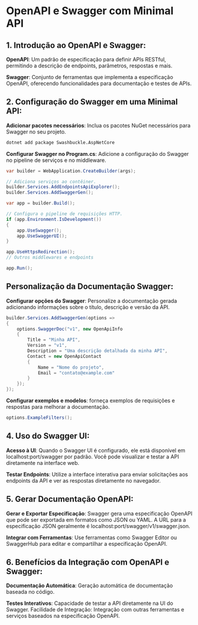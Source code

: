 # OpenAPI e Swagger com Minimal API

## 1. Introdução ao OpenAPI e Swagger:

**OpenAPI**: Um padrão de especificação para definir APIs RESTful, permitindo a descrição de endpoints, parâmetros, respostas e mais.

**Swagger**: Conjunto de ferramentas que implementa a especificação OpenAPI, oferecendo funcionalidades para documentação e testes de APIs.

## 2. Configuração do Swagger em uma Minimal API:

**Adicionar pacotes necessários**: Inclua os pacotes NuGet necessários para Swagger no seu projeto.

```bash
dotnet add package Swashbuckle.AspNetCore
```

**Configurar Swagger no Program.cs**: Adicione a configuração do Swagger no pipeline de serviços e no middleware.

```C#
var builder = WebApplication.CreateBuilder(args);

// Adiciona serviços ao contêiner.
builder.Services.AddEndpointsApiExplorer();
builder.Services.AddSwaggerGen();

var app = builder.Build();

// Configura o pipeline de requisições HTTP.
if (app.Environment.IsDevelopment())
{
    app.UseSwagger();
    app.UseSwaggerUI();
}

app.UseHttpsRedirection();
// Outros middlewares e endpoints

app.Run();

```

## Personalização da Documentação Swagger:

**Configurar opções do Swagger**: Personalize a documentação gerada adicionando informações sobre o título, descrição e versão da API.

```C#
builder.Services.AddSwaggerGen(options =>
{
    options.SwaggerDoc("v1", new OpenApiInfo
    {
        Title = "Minha API",
        Version = "v1",
        Description = "Uma descrição detalhada da minha API",
        Contact = new OpenApiContact
        {
            Name = "Nome do projeto",
            Email = "contato@example.com"
        }
    });
});

```
**Configurar exemplos e modelos**: forneça exemplos de requisições e respostas para melhorar a documentação.

```C#
options.ExampleFilters();
```

## 4. Uso do Swagger UI:

**Acesso à UI**: Quando o Swagger UI é configurado, ele está disponível em localhost:port/swagger por padrão. Você pode visualizar e testar a API diretamente na interface web.

**Testar Endpoints**: Utilize a interface interativa para enviar solicitações aos endpoints da API e ver as respostas diretamente no navegador.

## 5. Gerar Documentação OpenAPI:

**Gerar e Exportar Especificação**: Swagger gera uma especificação OpenAPI que pode ser exportada em formatos como JSON ou YAML.
A URL para a especificação JSON geralmente é localhost:port/swagger/v1/swagger.json.

**Integrar com Ferramentas**: Use ferramentas como Swagger Editor ou SwaggerHub para editar e compartilhar a especificação OpenAPI.

## 6. Benefícios da Integração com OpenAPI e Swagger:

**Documentação Automática**: Geração automática de documentação baseada no código.

**Testes Interativos**: Capacidade de testar a API diretamente na UI do Swagger.
Facilidade de Integração: Integração com outras ferramentas e serviços baseados na especificação OpenAPI.

<seealso>
    <category ref="wrs">
        <a href="https://learn.microsoft.com/en-us/aspnet/core/fundamentals/openapi/aspnetcore-openapi" />
    </category>
</seealso>